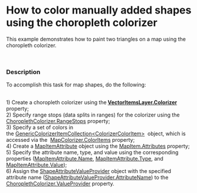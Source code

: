 # How to color manually added shapes using the choropleth colorizer


<p>This example demonstrates how to paint  two triangles on a map using the choropleth colorizer. </p><br />



<h3>Description</h3>

<p>To accomplish this task for map shapes, do the following:</p>
<p><br /> 1) Create a choropleth colorizer using the<strong>&nbsp;<a href="https://documentation.devexpress.com/#WindowsForms/DevExpressXtraMapVectorItemsLayer_Colorizertopic">VectorItemsLayer.Colorizer</a> </strong> property;<br /> 2) Specify range stops (data splits in ranges) for the colorizer using the <a href="https://documentation.devexpress.com/#WindowsForms/DevExpressXtraMapChoroplethColorizer_RangeStopstopic"><u>ChoroplethColorizer.RangeStops</u></a> property;<br /> 3) Specify a set of colors in the&nbsp;<a href="https://documentation.devexpress.com/#WindowsForms/clsDevExpressXtraMapGenericColorizerItemCollection~T~topic">GenericColorizerItemCollection&lt;ColorizerColorItem&gt;</a>&nbsp; object, which is accessed via the&nbsp; <a href="https://documentation.devexpress.com/#WindowsForms/DevExpressXtraMapChoroplethColorizer_ColorItemstopic">MapColorizer.ColorItems</a>&nbsp;property;<br /> 4) Create a <a href="https://documentation.devexpress.com/#WindowsForms/clsDevExpressXtraMapMapItemAttributetopic"><u>MapItemAttribute</u></a> object using the <a href="https://documentation.devexpress.com/#WindowsForms/DevExpressXtraMapMapItem_Attributestopic"><u>MapItem.Attributes</u></a> property;<br /> 5) Specify the attribute name, type, and value using the corresponding properties (<a href="https://documentation.devexpress.com/#WindowsForms/DevExpressXtraMapMapItemAttribute_Nametopic"><u>MapItemAttribute.Name</u></a>, <a href="https://documentation.devexpress.com/#WindowsForms/DevExpressXtraMapMapItemAttribute_Typetopic"><u>MapItemAttribute.Type</u></a>, and <a href="https://documentation.devexpress.com/#WindowsForms/DevExpressXtraMapMapItemAttribute_Valuetopic"><u>MapItemAttribute.Value</u></a>);<br /> 6) Assign the <a href="https://documentation.devexpress.com/#WindowsForms/clsDevExpressXtraMapShapeAttributeValueProvidertopic"><u>ShapeAttributeValueProvider</u></a> object with the specified attribute name (<a href="https://documentation.devexpress.com/#WindowsForms/DevExpressXtraMapShapeAttributeValueProvider_AttributeNametopic"><u>ShapeAttributeValueProvider.AttributeName</u></a>) to the <a href="https://documentation.devexpress.com/#WindowsForms/DevExpressXtraMapChoroplethColorizer_ValueProvidertopic"><u>ChoroplethColorizer.ValueProvider</u></a> property.</p>

<br/>


